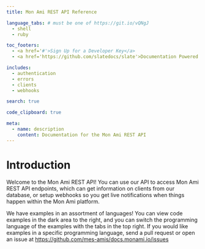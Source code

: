 ```yaml
---
title: Mon Ami REST API Reference

language_tabs: # must be one of https://git.io/vQNgJ
  - shell
  - ruby

toc_footers:
  - <a href='#'>Sign Up for a Developer Key</a>
  - <a href='https://github.com/slatedocs/slate'>Documentation Powered by Slate</a>

includes:
  - authentication
  - errors
  - clients
  - webhooks

search: true

code_clipboard: true

meta:
  - name: description
    content: Documentation for the Mon Ami REST API
---
```


# Introduction

Welcome to the Mon Ami REST API! You can use our API to access Mon Ami REST API endpoints, which can get information on clients from our database, or setup webhooks so you get live notifications when things happen within the Mon Ami platform.

We have examples in an assortment of languages! You can view code examples in the dark area to the right, and you can switch the programming language of the examples with the tabs in the top right. If you would like examples in a specific programming language, send a pull request or open an issue at https://github.com/mes-amis/docs.monami.io/issues
